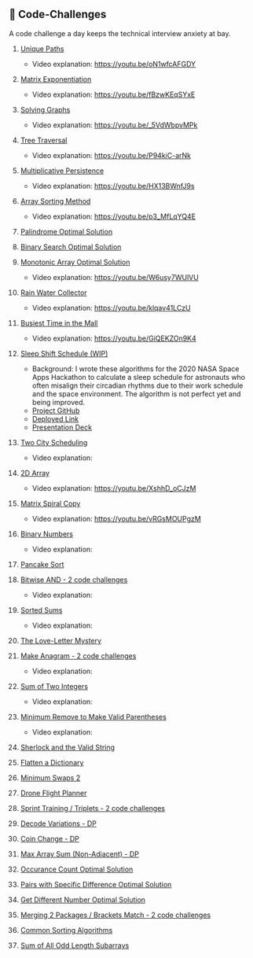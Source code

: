 ## 🚀 Code-Challenges
A code challenge a day keeps the technical interview anxiety at bay.

1. [Unique Paths](https://repl.it/@LuWang1983/Unique-Paths)
    - Video explanation: https://youtu.be/oN1wfcAFGDY

2. [Matrix Exponentiation](https://repl.it/@LuWang1983/MatrixExpo)
    - Video explanation: https://youtu.be/fBzwKEqSYxE

3. [Solving Graphs](https://repl.it/@LuWang1983/Solving-Graphs#index.js)
    - Video explanation: https://youtu.be/_5VdWbpvMPk

4. [Tree Traversal](https://repl.it/@LuWang1983/TreeTraversal)
    - Video explanation: https://youtu.be/P94kiC-arNk

5. [Multiplicative Persistence](https://repl.it/@LuWang1983/MultiplicativePersistence#index.js)
    - Video explanation: https://youtu.be/HX13BWnfJ9s

6. [Array Sorting Method](https://repl.it/@LuWang1983/PairSum)
    - Video explanation: https://youtu.be/p3_MfLqYQ4E

7. [Palindrome Optimal Solution](https://repl.it/@LuWang1983/Palindrome#index.js)

8. [Binary Search Optimal Solution](https://repl.it/@LuWang1983/Binary-Search#index.js)

9. [Monotonic Array Optimal Solution](https://repl.it/@LuWang1983/isMonotonic#index.js)
    - Video explanation: https://youtu.be/W6usy7WUlVU

10. [Rain Water Collector](https://repl.it/@LuWang1983/Rain-Water-Collector#index.js)
    - Video explanation: https://youtu.be/klqav41LCzU

11. [Busiest Time in the Mall](https://repl.it/@LuWang1983/BusiestTimeInTheMall#index.js)
    - Video explanation: https://youtu.be/GiQEKZOn9K4

12. [Sleep Shift Schedule (WIP)](https://repl.it/@LuWang1983/SleepShiftSchedule#index.js)
    - Background: I wrote these algorithms for the 2020 NASA Space Apps Hackathon to calculate a sleep schedule for astronauts who often misalign their circadian rhythms due to their work schedule and the space environment. The algorithm is not perfect yet and being improved.
    - [Project GitHub](https://github.com/WomenInPower)
    - [Deployed Link](https://power-sleep.herokuapp.com/)
    - [Presentation Deck](https://docs.google.com/presentation/d/1uroPhgEiH8KI_o9I2uTmljCkKpCAzzQt8RNCXPJoNEo/edit?usp=sharing)

13. [Two City Scheduling](https://repl.it/@LuWang1983/TwoCityScheduling#index.js)
    - Video explanation:

14. [2D Array](https://repl.it/@LuWang1983/2DArray#index.js)
    - Video explanation: https://youtu.be/XshhD_oCJzM

15. [Matrix Spiral Copy](https://repl.it/@LuWang1983/MatrixSpiralCopy#index.js)
    - Video explanation: https://youtu.be/vRGsMOUPgzM

16. [Binary Numbers](https://repl.it/@LuWang1983/BinaryNumbers#index.js)
    - Video explanation:

17. [Pancake Sort](https://repl.it/@LuWang1983/PancakeSort#index.js)

18. [Bitwise AND - 2 code challenges](https://repl.it/@LuWang1983/bitwiseAND#index.js)
    - Video explanation:

19. [Sorted Sums](https://repl.it/@LuWang1983/SortedSums)
    - Video explanation:

20. [The Love-Letter Mystery](https://repl.it/@LuWang1983/TheLove-LetterMystery)

21. [Make Anagram - 2 code challenges](https://repl.it/@LuWang1983/ValidAnagram#index.js)
    - Video explanation:

22. [Sum of Two Integers](https://repl.it/@LuWang1983/SumOfTwoIntegers#index.js)
    - Video explanation:

23. [Minimum Remove to Make Valid Parentheses](https://repl.it/@LuWang1983/MinimumRemovetoMakeValidParentheses#index.js)
    - Video explanation:

24. [Sherlock and the Valid String](https://repl.it/@LuWang1983/SherlockValidString#index.js)

25. [Flatten a Dictionary](https://repl.it/@LuWang1983/FlattenDictionary#index.js)

26. [Minimum Swaps 2](https://repl.it/@LuWang1983/MinimumSwaps2#index.js)

27. [Drone Flight Planner](https://repl.it/@LuWang1983/DroneFlightPlanner#index.js)

28. [Sprint Training / Triplets - 2 code challenges](https://repl.it/@LuWang1983/CitadelAssessment)

28. [Decode Variations - DP](https://repl.it/@LuWang1983/DecodeVariantions#index.js)

29. [Coin Change - DP](https://repl.it/@LuWang1983/CoinChange#index.js)

30. [Max Array Sum (Non-Adjacent) - DP](https://repl.it/@LuWang1983/MaxArraySumDP)

31. [Occurance Count Optimal Solution](https://repl.it/@LuWang1983/integerOccurance#index.js)

32. [Pairs with Specific Difference Optimal Solution](https://repl.it/@LuWang1983/PairSpecificDifference#index.js)

33. [Get Different Number Optimal Solution](https://repl.it/@LuWang1983/GetDifferentNumber#index.js)

34. [Merging 2 Packages / Brackets Match - 2 code challenges](https://repl.it/@LuWang1983/Merging2PackagesBracketMatch)

35. [Common Sorting Algorithms](https://repl.it/@LuWang1983/SortingAlgo#index.js)

35. [Sum of All Odd Length Subarrays](https://repl.it/@LuWang1983/SumOfAllOddLenSubarrays#index.js)




